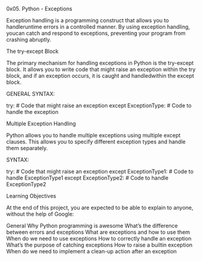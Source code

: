 0x05. Python - Exceptions


Exception handling is a programming construct that allows you to handleruntime errors in a controlled manner. By using exception handling, youcan catch and respond to exceptions, preventing your program from crashing abruptly.


The try-except Block

The primary mechanism for handling exceptions in Python is the try-except block. It allows you to write code that might raise an exception within the try block, and if an exception occurs, it is caught and handledwithin the except block.

GENERAL SYNTAX:

try:
    # Code that might raise an exception
except ExceptionType:
    # Code to handle the exception


Multiple Exception Handling

Python allows you to handle multiple exceptions using multiple except clauses. This allows you to specify different exception types and handle them separately.

SYNTAX:

try:
    # Code that might raise an exception
except ExceptionType1:
    # Code to handle ExceptionType1
except ExceptionType2:
    # Code to handle ExceptionType2


Learning Objectives

At the end of this project, you are expected to be able to explain to anyone, without the help of Google:

General
Why Python programming is awesome
What’s the difference between errors and exceptions
What are exceptions and how to use them
When do we need to use exceptions
How to correctly handle an exception
What’s the purpose of catching exceptions
How to raise a builtin exception
When do we need to implement a clean-up action after an exception